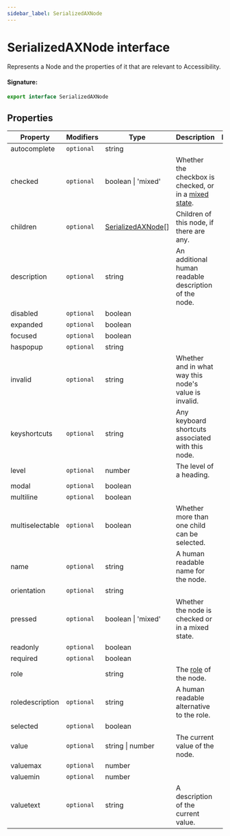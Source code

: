 ```yaml
---
sidebar_label: SerializedAXNode
---
```


# SerializedAXNode interface

Represents a Node and the properties of it that are relevant to Accessibility.

#### Signature:

```typescript
export interface SerializedAXNode
```

## Properties

| Property        | Modifiers             | Type                                                    | Description                                                                                                                                    | Default |
| --------------- | --------------------- | ------------------------------------------------------- | ---------------------------------------------------------------------------------------------------------------------------------------------- | ------- |
| autocomplete    | <code>optional</code> | string                                                  |                                                                                                                                                |         |
| checked         | <code>optional</code> | boolean \| 'mixed'                                      | Whether the checkbox is checked, or in a [mixed state](https://www.w3.org/TR/wai-aria-practices/examples/checkbox/checkbox-2/checkbox-2.html). |         |
| children        | <code>optional</code> | [SerializedAXNode](./puppeteer.serializedaxnode.md)\[\] | Children of this node, if there are any.                                                                                                       |         |
| description     | <code>optional</code> | string                                                  | An additional human readable description of the node.                                                                                          |         |
| disabled        | <code>optional</code> | boolean                                                 |                                                                                                                                                |         |
| expanded        | <code>optional</code> | boolean                                                 |                                                                                                                                                |         |
| focused         | <code>optional</code> | boolean                                                 |                                                                                                                                                |         |
| haspopup        | <code>optional</code> | string                                                  |                                                                                                                                                |         |
| invalid         | <code>optional</code> | string                                                  | Whether and in what way this node's value is invalid.                                                                                          |         |
| keyshortcuts    | <code>optional</code> | string                                                  | Any keyboard shortcuts associated with this node.                                                                                              |         |
| level           | <code>optional</code> | number                                                  | The level of a heading.                                                                                                                        |         |
| modal           | <code>optional</code> | boolean                                                 |                                                                                                                                                |         |
| multiline       | <code>optional</code> | boolean                                                 |                                                                                                                                                |         |
| multiselectable | <code>optional</code> | boolean                                                 | Whether more than one child can be selected.                                                                                                   |         |
| name            | <code>optional</code> | string                                                  | A human readable name for the node.                                                                                                            |         |
| orientation     | <code>optional</code> | string                                                  |                                                                                                                                                |         |
| pressed         | <code>optional</code> | boolean \| 'mixed'                                      | Whether the node is checked or in a mixed state.                                                                                               |         |
| readonly        | <code>optional</code> | boolean                                                 |                                                                                                                                                |         |
| required        | <code>optional</code> | boolean                                                 |                                                                                                                                                |         |
| role            |                       | string                                                  | The [role](https://www.w3.org/TR/wai-aria/#usage_intro) of the node.                                                                           |         |
| roledescription | <code>optional</code> | string                                                  | A human readable alternative to the role.                                                                                                      |         |
| selected        | <code>optional</code> | boolean                                                 |                                                                                                                                                |         |
| value           | <code>optional</code> | string \| number                                        | The current value of the node.                                                                                                                 |         |
| valuemax        | <code>optional</code> | number                                                  |                                                                                                                                                |         |
| valuemin        | <code>optional</code> | number                                                  |                                                                                                                                                |         |
| valuetext       | <code>optional</code> | string                                                  | A description of the current value.                                                                                                            |         |
